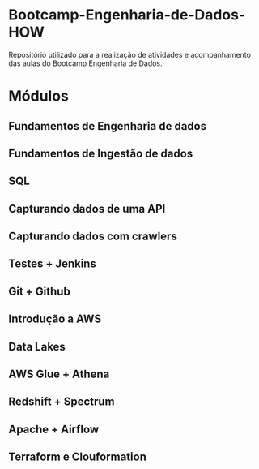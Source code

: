 # Bootcamp-Engenharia-de-Dados-HOW
Repositório utilizado para a realização de atividades e acompanhamento das aulas do Bootcamp Engenharia de Dados.

# Módulos

## Fundamentos de Engenharia de dados
## Fundamentos de Ingestão de dados
## SQL
## Capturando dados de uma API
## Capturando dados com crawlers
## Testes + Jenkins
## Git + Github
## Introdução a AWS
## Data Lakes
## AWS Glue + Athena
## Redshift + Spectrum
## Apache + Airflow
## Terraform e Clouformation
